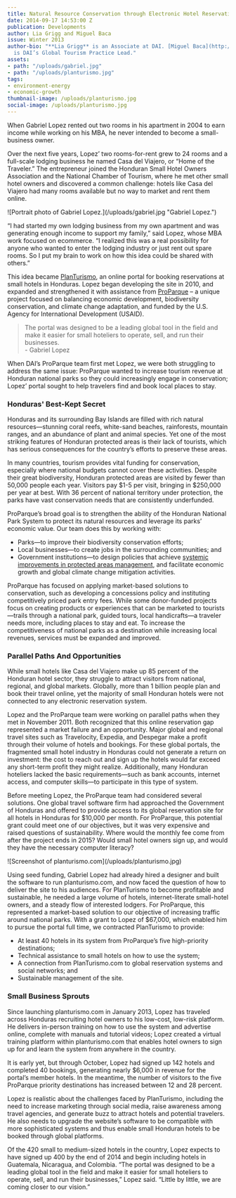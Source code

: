 ```yaml
---
title: Natural Resource Conservation through Electronic Hotel Reservations
date: 2014-09-17 14:53:00 Z
publication: Developments
author: Lia Grigg and Miguel Baca
issue: Winter 2013
author-bio: "**Lia Grigg** is an Associate at DAI. [Miguel Baca](http://dai.com/who-we-are/our-team/miguel-baca)
  is DAI’s Global Tourism Practice Lead."
assets:
- path: "/uploads/gabriel.jpg"
- path: "/uploads/planturismo.jpg"
tags:
- environment-energy
- economic-growth
thumbnail-image: /uploads/planturismo.jpg
social-image: /uploads/planturismo.jpg
---
```


<p>When Gabriel Lopez rented out two rooms in his apartment in 2004 to earn income while working on his MBA, he never intended to become a small-business owner.</p>



<p>Over the next five years, Lopez’ two rooms-for-rent grew to 24 rooms and a full-scale lodging business he named Casa del Viajero, or “Home of the Traveler.” The entrepreneur joined the Honduran Small Hotel Owners Association and the National Chamber of Tourism, where he met other small hotel owners and discovered a common challenge: hotels like Casa del Viajero had many rooms available but no way to market and rent them online.</p>
![Portrait photo of Gabriel Lopez.](/uploads/gabriel.jpg "Gabriel Lopez.") 
<p>“I had started my own lodging business from my own apartment and was generating enough income to support my family,” said Lopez, whose MBA work focused on ecommerce. “I realized this was a real possibility for anyone who wanted to enter the lodging industry or just rent out spare rooms. So I put my brain to work on how this idea could be shared with others.”</p>
<p>This idea became <a href="http://planturismo.com">PlanTurismo</a>, an online portal for booking reservations at small hotels in Honduras. Lopez began developing the site in 2010, and expanded and strengthened it with assistance from <a href="http://dai.com/our-work/projects/honduras—proparque">ProParque</a> – a unique project focused on balancing economic development, biodiversity conservation, and climate change adaptation, and funded by the U.S. Agency for International Development (USAID).</p>
<blockquote>The portal was designed to be a leading global tool in the field and make it easier for small hoteliers to operate, sell, and run their businesses.<br/> - Gabriel Lopez</blockquote>
<p>When DAI’s ProParque team first met Lopez, we were both struggling to address the same issue: ProParque wanted to increase tourism revenue at Honduran national parks so they could increasingly engage in conservation; Lopez’ portal sought to help travelers find and book local places to stay.</p>
<h3>Honduras' Best-Kept Secret</h3>
<p>Honduras and its surrounding Bay Islands are filled with rich natural resources—stunning coral reefs, white-sand beaches, rainforests, mountain ranges, and an abundance of plant and animal species. Yet one of the most striking features of Honduran protected areas is their lack of tourists, which has serious consequences for the country’s efforts to preserve these areas.</p>
<p>In many countries, tourism provides vital funding for conservation, especially where national budgets cannot cover these activities. Despite their great biodiversity, Honduran protected areas are visited by fewer than 50,000 people each year. Visitors pay $1-5 per visit, bringing in $250,000 per year at best. With 36 percent of national territory under protection, the parks have vast conservation needs that are consistently underfunded.</p>
<p>ProParque’s broad goal is to strengthen the ability of the Honduran National Park System to protect its natural resources and leverage its parks’ economic value. Our team does this by working with:</p>
<ul>
 <li>Parks—to improve their biodiversity conservation efforts;</li>
 <li>Local businesses—to create jobs in the surrounding communities; and</li>
 <li>Government institutions—to design policies that achieve <a href="http://dai.com/news-publications/news/dai-project-assists-honduran-government-passing-regulations-protect-natural#">systemic improvements in protected areas management</a>, and facilitate economic growth and global climate change mitigation activities.</li>
</ul>
<p>ProParque has focused on applying market-based solutions to conservation, such as developing a concessions policy and instituting competitively priced park entry fees. While some donor-funded projects focus on creating products or experiences that can be marketed to tourists—trails through a national park, guided tours, local handicrafts—a traveler needs more, including places to stay and eat. To increase the competitiveness of national parks as a destination while increasing local revenues, services must be expanded and improved.</p>
<h3>Parallel Paths And Opportunities</h3>
<p>While small hotels like Casa del Viajero make up 85 percent of the Honduran hotel sector, they struggle to attract visitors from national, regional, and global markets. Globally, more than 1 billion people plan and book their travel online, yet the majority of small Honduran hotels were not connected to any electronic reservation system.</p>
<p>Lopez and the ProParque team were working on parallel paths when they met in November 2011. Both recognized that this online reservation gap represented a market failure and an opportunity. Major global and regional travel sites such as Travelocity, Expedia, and Despegar make a profit through their volume of hotels and bookings. For these global portals, the fragmented small hotel industry in Honduras could not generate a return on investment: the cost to reach out and sign up the hotels would far exceed any short-term profit they might realize. Additionally, many Honduran hoteliers lacked the basic requirements—such as bank accounts, internet access, and computer skills—to participate in this type of system.</p>
<p>Before meeting Lopez, the ProParque team had considered several solutions. One global travel software firm had approached the Government of Honduras and offered to provide access to its global reservation site for all hotels in Honduras for $10,000 per month. For ProParque, this potential grant could meet one of our objectives, but it was very expensive and raised questions of sustainability. Where would the monthly fee come from after the project ends in 2015? Would small hotel owners sign up, and would they have the necessary computer literacy?</p>
![Screenshot of planturismo.com](/uploads/planturismo.jpg) 
<p>Using seed funding, Gabriel Lopez had already hired a designer and built the software to run planturismo.com, and now faced the question of how to deliver the site to his audiences. For PlanTurismo to become profitable and sustainable, he needed a large volume of hotels, internet-literate small-hotel owners, and a steady flow of interested lodgers. For ProParque, this represented a market-based solution to our objective of increasing traffic around national parks. With a grant to Lopez of $67,000, which enabled him to pursue the portal full time, we contracted PlanTurismo to provide:</p>
<ul>
 <li>At least 40 hotels in its system from ProParque’s five high-priority destinations;</li>
 <li>Technical assistance to small hotels on how to use the system;</li>
 <li>A connection from PlanTurismo.com to global reservation systems and social networks; and</li>
 <li>Sustainable management of the site.</li>
</ul>
<h3>Small Business Sprouts</h3>
<p>Since launching planturismo.com in January 2013, Lopez has traveled across Honduras recruiting hotel owners to his low-cost, low-risk platform. He delivers in-person training on how to use the system and advertise online, complete with manuals and tutorial videos; Lopez created a virtual training platform within planturismo.com that enables hotel owners to sign up for and learn the system from anywhere in the country.</p>
<p>It is early yet, but through October, Lopez had signed up 142 hotels and completed 40 bookings, generating nearly $6,000 in revenue for the portal’s member hotels. In the meantime, the number of visitors to the five ProParque priority destinations has increased between 12 and 28 percent.</p>
<p>Lopez is realistic about the challenges faced by PlanTurismo, including the need to increase marketing through social media, raise awareness among travel agencies, and generate buzz to attract hotels and potential travelers. He also needs to upgrade the website’s software to be compatible with more sophisticated systems and thus enable small Honduran hotels to be booked through global platforms.</p>
<p>Of the 420 small to medium-sized hotels in the country, Lopez expects to have signed up 400 by the end of 2014 and begin including hotels in Guatemala, Nicaragua, and Colombia. “The portal was designed to be a leading global tool in the field and make it easier for small hoteliers to operate, sell, and run their businesses,” Lopez said. “Little by little, we are coming closer to our vision.”</p>
